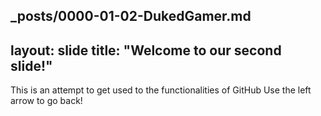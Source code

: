 _posts/0000-01-02-DukedGamer.md
---
layout: slide
title: "Welcome to our second slide!"
---
This is an attempt to get used to the functionalities of GitHub
Use the left arrow to go back!
